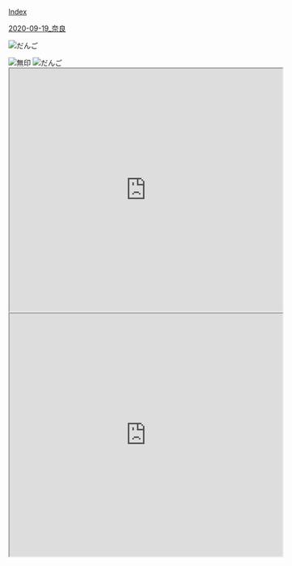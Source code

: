 [Index](./index.html )


[2020-09-19_奈良](https://drive.google.com/drive/folders/1HsMpjVOjvRxpwOO0wxUl-RU45RSpv2rZ?usp=sharing)

![だんご](https://photos.google.com/photo/AF1QipPF3VqHwXG9NQF8ktzhegxgc20wWGqVCqc9dj-h)

<img src="https://lh3.googleusercontent.com/Jo0Xny95c5SqASKlUmxovibatl24rADOcmTbCRZWw30DbHDMKX9FlYvdi3rNFkdBBj2j7M390a-hDqGQrChHp5arxr8Zo93Kg5GDTpDPCLO7_7q2rQOYjiXPXiv_0pVeUdB4CVXEfuAE4VClRkLDEtKW1cIIvty7FrybtCvUlBIQw0MmzcBogZ8jE7kVV5rhLM92nix2DQY43wpEd7BRQIraqPHffUgUiiXhDUmIAShEd5iA7t_PADsyk4_pnfzT8nNz0crwzx5PKz0HHSswsVUb4ZCHfj58tGso6WT4cbUMNxNgLO1-rFKiFYPSfgOdwtbhOVU7PBS1PD6NnPzC3A7KjRJ-o44CCrk0u_xLsmW1U8nFWiogL2TM5ICZKVH3JAZULRbaBtq7gftN0P_fpSUGUZj7KYmXCfQcJPcthH7ezGoNHijaFoNUDX-HmiaERD-fsa3FZufOs30-w47Tit3G4XHd3GzelWUROsH_DykDzDTZdzomyuYNG-dvisLr_M7-fOeFC6iELVTIyLTjGoUZEm8Ra-twjzKaD4i2Mgjoo4MGkoLnjxQ_b-AIjezD5qVEZFB3i6JJHCP_1bVc0MNP6dnGBtlW4rpKA5lesUoSzkQA4Ul4QAFfJRIXuK5TUiWF-UOWgtS1BXj3PQgW6RFFMpupXCAQ_Uinbu0Qij4cm7Yz-NumWSu3ZHg-slo=w165-h220-no?authuser=0" alt="無印" title="無印">

<img src="https://lh3.googleusercontent.com/y_d_nsyqLfateS_mIIZ6ji4zo-6Qt3o6t-OE2W7rrDGezFhvHxLdb4Ij93IQicSCGwH_h0DSqOfiQh3b8nYjdU3xrl8pQFo8W3DDaFiWSKTHDWx27iakKaLfaxTksxZi9349X_ROZ_7cz83sblssRREnauNF6x2Q0Z3k-471WrE8hn4JfWE-slIDKkGV7VykqtpH_kRNZXY1ratImlfidpOyO6-tdazbxDTr8JZaIG8tC_JcFdNFQS6tGkooqaHpsTZqzNDxDdXiBAnqiVu7yLXGmTLdFn0AhdOVI4dXrTUNf4_JRgwbzvt5qlG6Vb2FjmsW65wDUa1lAoFafQKH7UvJfTSdfd7nNzeykIwVBEN-B7ljXPHNSOP8NJD5J3E7TJZxswdh2XK1676arGRfMSNJQq7rRBtnVhhld8LuB5GuGNg2bXFK3_hR3QiNbWy5D9x4HAXPTZ9l-Y9Etkcu2LcQJFYnm2encgQArKV7MUnAqyhM0iSQXCCV_zvfHehTPV5yzX9lcSU66JakCzDbyef7RYNVbln1nHM_tWie0y1aHd67s1b0eq-TCGhgra_hID2z9Z0DCETlBOb85R6RHzvE6xUVock8uopL19WytD7QCn-12ysNjdyyB96zokFhJwIGr-BAofS2SZqVGimj6I6ijpz9lEEI_pafLDtUBQvsttoxLC5HWDhcg4Jabmg=w590-h786-no?authuser=0" alt="だんご" title="だんご">


<iframe src="https://www.google.com/maps/d/u/0/embed?mid=1VD4pE-UKolc--HDzHENaUfbCqs5w5Vy6" width="540" height="480"></iframe>

<iframe src="https://drive.google.com/file/d/1wEcu1BCqyhjbaHk8FJSgG2lqeNfCmDbT/view?usp=sharing" width="540" height="480"></iframe>
